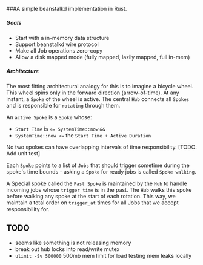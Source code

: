 ###A simple beanstalkd implementation in Rust.

##### Goals

- Start with a in-memory data structure
- Support beanstalkd wire protocol
- Make all Job operations zero-copy
- Allow a disk mapped mode (fully mapped, lazily mapped, full in-mem)

##### Architecture

The most fitting architectural analogy for this is to imagine a bicycle wheel.
This wheel spins only in the forward direction (arrow-of-time). At any instant, a `Spoke`
of the wheel is active. The central `Hub` connects all `Spokes` and is responsible for
`rotating` through them.

An `active Spoke` is a `Spoke` whose:

- `Start Time` is `<= SystemTime::now`  `&&`
- `SystemTime::now <=` the `Start Time + Active Duration`

No two spokes can have overlapping intervals of time responsibility. [TODO: Add unit test]

Each `Spoke` points to a list of `Jobs` that should trigger sometime during the spoke's
time bounds - asking a `Spoke` for ready jobs is called `Spoke walking`.

A Special spoke called the `Past Spoke` is maintained by the `Hub` to handle incoming jobs
whose `trigger time` is in the past. The `Hub` walks this spoke before walking any spoke at
the start of each rotation. This way, we maintain a total order on `trigger_at` times for all
Jobs that we accept responsibility for.

## TODO
- seems like something is not releasing memory
- break out hub locks into read/write mutex
- `ulimit -Sv 500000` 500mb mem limit for load testing mem leaks locally